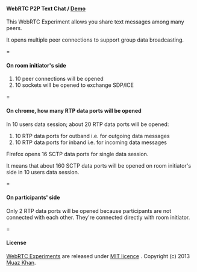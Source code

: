 #### WebRTC P2P Text Chat / [Demo](https://www.webrtc-experiment.com/chat-hangout/)

This WebRTC Experiment allows you share text messages among many peers.

It opens multiple peer connections to support group data broadcasting.

=

#### On room initiator's side

1. 10 peer connections will be opened
2. 10 sockets will be opened to exchange SDP/ICE

=

#### On chrome, how many RTP data ports will be opened

In 10 users data session; about 20 RTP data ports will be opened:

1. 10 RTP data ports for outband i.e. for outgoing data messages
2. 10 RTP data ports for inband i.e. for incoming data messages

Firefox opens 16 SCTP data ports for single data session.

It means that about 160 SCTP data ports will be opened on room initiator's side in 10 users data session.

=

#### On participants' side

Only 2 RTP data ports will be opened because participants are not connected with each other. They're connected directly with room initiator.

=

#### License

[WebRTC Experiments](https://www.webrtc-experiment.com/) are released under [MIT licence](https://www.webrtc-experiment.com/licence/) . Copyright (c) 2013 [Muaz Khan](https://plus.google.com/100325991024054712503).
